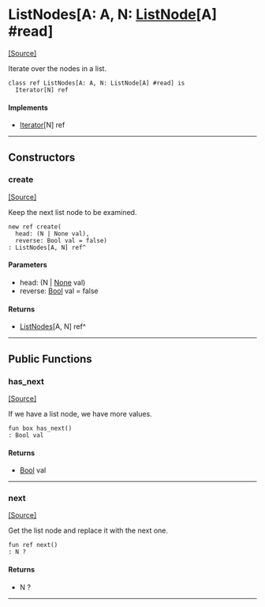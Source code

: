 # ListNodes\[A: A, N: [ListNode](collections-ListNode.md)\[A\] #read\]
<span class="source-link">[[Source]](src/collections/list.md#L677)</span>

Iterate over the nodes in a list.


```pony
class ref ListNodes[A: A, N: ListNode[A] #read] is
  Iterator[N] ref
```

#### Implements

* [Iterator](builtin-Iterator.md)\[N\] ref

---

## Constructors

### create
<span class="source-link">[[Source]](src/collections/list.md#L684)</span>


Keep the next list node to be examined.


```pony
new ref create(
  head: (N | None val),
  reverse: Bool val = false)
: ListNodes[A, N] ref^
```
#### Parameters

*   head: (N | [None](builtin-None.md) val)
*   reverse: [Bool](builtin-Bool.md) val = false

#### Returns

* [ListNodes](collections-ListNodes.md)\[A, N\] ref^

---

## Public Functions

### has_next
<span class="source-link">[[Source]](src/collections/list.md#L691)</span>


If we have a list node, we have more values.


```pony
fun box has_next()
: Bool val
```

#### Returns

* [Bool](builtin-Bool.md) val

---

### next
<span class="source-link">[[Source]](src/collections/list.md#L697)</span>


Get the list node and replace it with the next one.


```pony
fun ref next()
: N ?
```

#### Returns

* N ?

---

